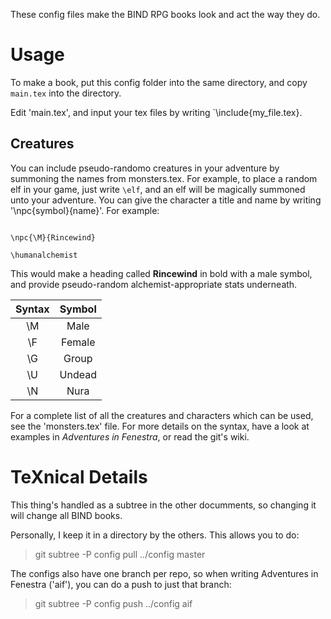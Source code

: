 These config files make the BIND RPG books look and act the way they do.

# Usage

To make a book, put this config folder into the same directory, and copy `main.tex` into the directory.

Edit 'main.tex', and input your tex files by writing `\include{my_file.tex}.

## Creatures

You can include pseudo-randomo creatures in your adventure by summoning the names from monsters.tex.  For example, to place a random elf in your game, just write `\elf`, and an elf will be magically summoned unto your adventure.   You can give the character a title and name by writing '\npc{symbol}{name}'.  For example:

```

\npc{\M}{Rincewind}

\humanalchemist

```

This would make a heading called **Rincewind** in bold with a male symbol, and provide pseudo-random alchemist-appropriate stats underneath.

| Syntax | Symbol |
|:---:|:----:|
| \\M | Male |
| \\F | Female |
| \\G | Group |
| \\U | Undead |
| \\N | Nura |

For a complete list of all the creatures and characters which can be used, see the 'monsters.tex' file.
For more details on the syntax, have a look at examples in *Adventures in Fenestra*, or read the git's wiki.

# TeXnical Details

This thing's handled as a subtree in the other documments, so changing it will change all BIND books.

Personally, I keep it in a directory by the others.  This allows you to do:

> git subtree -P config pull ../config master

The configs also have one branch per repo, so when writing Adventures in Fenestra ('aif'), you can do a push to just that branch:

> git subtree -P config push ../config aif

